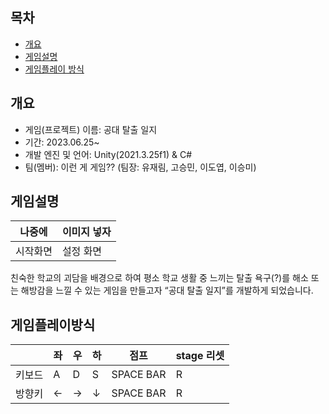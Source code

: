 ## 목차
- [개요](#개요)
- [게임설명](#게임설명)
- [게임플레이 방식](#게임플레이방식)

## 개요
- 게임(프로젝트) 이름: 공대 탈출 일지
- 기간: 2023.06.25~
- 개발 엔진 및 언어: Unity(2021.3.25f1) & C#
- 팀(멤버): 이런 게 게임?? (팀장: 유재림, 고승민, 이도엽, 이승미)

## 게임설명
| 나중에 | 이미지 넣자 |
| --- | --- |
|시작화면 |설정 화면|


 친숙한 학교의 괴담을 배경으로 하여 평소 학교 생활 중 느끼는 탈출 욕구(?)를 해소 또는 해방감을 느낄 수 있는 게임을 만들고자 “공대 탈출 일지”를 개발하게 되었습니다.
## 게임플레이방식
| |좌|우|하|점프|stage 리셋|
| --- | --- | --- | --- | --- | --- |
| 키보드 | A | D | S | SPACE BAR | R |
| 방향키 | ← | → | ↓ | SPACE BAR | R |
